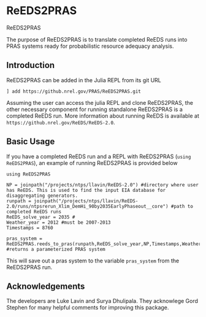 # ReEDS2PRAS
ReEDS2PRAS

The purpose of ReEDS2PRAS is to translate completed ReEDS runs into PRAS systems ready for probabilistic resource adequacy analysis.

## Introduction
ReEDS2PRAS can be added in the Julia REPL from its git URL

`] add https://github.nrel.gov/PRAS/ReEDS2PRAS.git`
 
Assuming  the user can access the julia REPL and clone ReEDS2PRAS, the other necessary component for running standalone ReEDS2PRAS is a completed ReEDS run. More information about running ReEDS is available at `https://github.nrel.gov/ReEDS/ReEDS-2.0`.

## Basic Usage
If you have a completed ReEDS run and a REPL with ReEDS2PRAS (`using ReEDS2PRAS`), an example of running ReEDS2PRAS is provided below

```
using ReEDS2PRAS

NP = joinpath("/projects/ntps/llavin/ReEDS-2.0") #directory where user has ReEDS. This is used to find the input EIA database for disaggregating generators.
runpath = joinpath("/projects/ntps/llavin/ReEDS-2.0/runs/ntpsrerun_Xlim_DemHi_90by2035EarlyPhaseout__core") #path to completed ReEDS runs
ReEDS_solve_year = 2035 #
Weather_year = 2012 #must be 2007-2013
Timestamps = 8760

pras_system = ReEDS2PRAS.reeds_to_pras(runpath,ReEDS_solve_year,NP,Timestamps,Weather_year) #returns a parameterized PRAS system
```

This will save out a pras system to the variable `pras_system` from the ReEDS2PRAS run.

## Acknowledgements
The developers are Luke Lavin and Surya Dhulipala. They acknowlege Gord Stephen for many helpful comments for improving this package.